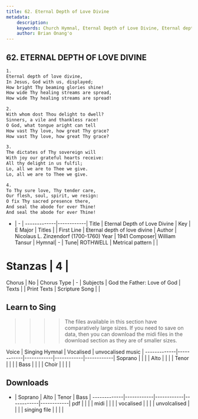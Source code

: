 ```yaml
---
title: 62. Eternal Depth of Love Divine
metadata:
    description: 
    keywords: Church Hymnal, Eternal Depth of Love Divine, Eternal depth of love divine, 
    author: Brian Onang'o
---
```



## 62. ETERNAL DEPTH OF LOVE DIVINE

```txt
1.
Eternal depth of love divine, 
In Jesus, God with us, displayed; 
How bright Thy beaming glories shine! 
How wide Thy healing streams are spread, 
How wide Thy healing streams are spread! 

2.
With whom dost Thou delight to dwell? 
Sinners, a vile and thankless race! 
O God, what tongue aright can tell 
How vast Thy love, how great Thy grace? 
How vast Thy love, how great Thy grace? 

3.
The dictates of Thy sovereign will 
With joy our grateful hearts receive: 
All thy delight in us fulfil; 
Lo, all we are to Thee we give. 
Lo, all we are to Thee we give. 

4.
To Thy sure love, Thy tender care, 
Our flesh, soul, spirit, we resign: 
O fix Thy sacred presence there, 
And seal the abode for ever Thine! 
And seal the abode for ever Thine!

```

- |   -  |
-------------|------------|
Title | Eternal Depth of Love Divine |
Key | E Major |
Titles |  |
First Line | Eternal depth of love divine |
Author | Nicolaus L. Zinzendorf (1700-1760)
Year | 1941
Composer| William Tansur |
Hymnal|  - |
Tune| ROTHWELL |
Metrical pattern | |
# Stanzas | 4 |
Chorus | No |
Chorus Type | - |
Subjects | God the Father: Love of God |
Texts |  |
Print Texts | 
Scripture Song |  |
  
## Learn to Sing

>>>> The files available in this section have comparatively large sizes. If you need to save on data, then you can download the midi files in the download section as they are of smaller sizes.

Voice |  Singing Hymnal | Vocalised | unvocalised music |
-------------|------------|------------|------------|------------|
Soprano | | | |
Alto | | | |
Tenor | | | |
Bass | | | |
Choir | | | |

## Downloads

- |  Soprano | Alto | Tenor | Bass |
-------------|------------|------------|------------|------------|
pdf | | | |
midi | | | |
vocalised | | | |
unvolcalised | | | |
singing file | | | |
  